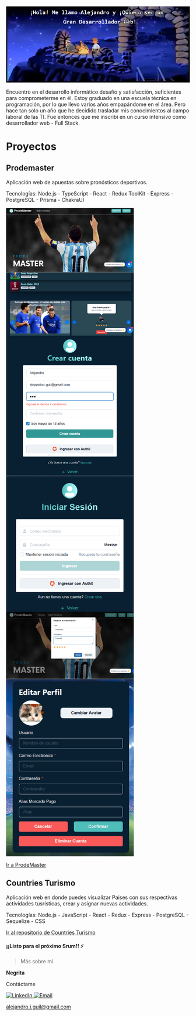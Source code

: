![This is an image](https://github.com/AlejandroGuil/AlejandroGuil/blob/main/img/Github%20pic.png)

Encuentro en el desarrollo informático desafío y satisfacción, suficientes para comprometerme en él. Estoy graduado en una escuela técnica en programación, por lo que llevo varios años empapándome en el área. Pero hace tan solo un año que he decidido trasladar mis conocimientos al campo laboral de las TI. Fue entonces que me inscribí en un curso intensivo como desarrollador web - Full Stack.

# Proyectos

## Prodemaster

Aplicación web de apuestas sobre pronósticos deportivos.

Tecnologías: Node.js - TypeScript - React - Redux ToolKit - Express - PostgreSQL - Prisma - ChakraUI

<img align="left"  width= "350px" src="img/Prodemaster%201.png">
<img align="center"width= "350px" src="img/Prodemaster%202.png">
<img align="left" width= "350px"  src="img/Prodemaster%20%203.png">
<img align="center"width= "350px" src="img/Prodemaster%204.png">
<img align="left" width= "350px"  src="img/Prodemaster 5.png">
<img align="center"width= "350px" src="img/Prodemaster 6.png">

[Ir a ProdeMaster](https://prodemaster.netlify.app)

## Countries Turismo

Aplicación web en donde puedes visualizar Paises con sus respectivas actividades tusrísticas, crear y asignar nuevas actividades.

Tecnologías: Node.js - JavaScript - React - Redux - Express - PostgreSQL - Sequelize - CSS

[Ir al repositorio de Countries Turismo](https://github.com/AlejandroGuil/Countries-PI)

#### ¡¡Listo para el próximo Srum!! ⚡

> Más sobre mi

**Negrita**

Contáctame

 <p>
      <a href="https://www.linkedin.com/in/alejandro-guil/">
         <img src="https://www.vectorlogo.zone/logos/linkedin/linkedin-icon.svg" alt="LinkedIn" height="30" width="30">
      </a>   
      <a align='right' href="mailto:alejandro.i.guil@gmail.com">
         <img alt="Email" src="https://www.vectorlogo.zone/logos/gmail/gmail-icon.svg" height="30" width="30"/>
      </a>  
   </p>

alejandro.i.guil@gmail.com
